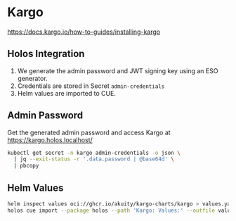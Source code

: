 # Kargo

https://docs.kargo.io/how-to-guides/installing-kargo

## Holos Integration

1. We generate the admin password and JWT signing key using an ESO generator.
2. Credentials are stored in Secret `admin-credentials`
3. Helm values are imported to CUE.

## Admin Password

Get the generated admin password and access Kargo at
https://kargo.holos.localhost/

```bash
kubectl get secret -n kargo admin-credentials -o json \
  | jq --exit-status -r '.data.password | @base64d' \
  | pbcopy
```

## Helm Values

```bash
helm inspect values oci://ghcr.io/akuity/kargo-charts/kargo > values.yaml
holos cue import --package holos --path 'Kargo: Values:' --outfile values.cue ./values.yaml
```
